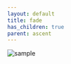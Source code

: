 ```yaml
---
layout: default
title: fade
has_children: true
parent: ascent
---
```


![sample](/valo-st-point/image/valorant_sample.png)
